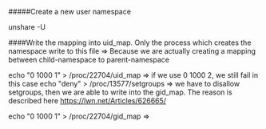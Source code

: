 #####Create a new user namespace

unshare -U

####Write the mapping into uid_map. Only the process which creates the namespace write to this file => Because we are actually creating a mapping between child-namespace to parent-namespace

echo "0 1000 1" > /proc/22704/uid_map => if we use 0 1000 2, we still fail in this case
echo "deny" > /proc/13577/setgroups  => we have to disallow setgroups, then we are able to write into the gid_map. The reason is described here
https://lwn.net/Articles/626665/

echo "0 1000 1" > /proc/22704/gid_map => 
